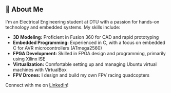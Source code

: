 ## 👋 About Me

I'm an Electrical Engineering student at DTU with a passion for hands-on technology and embedded systems. My skills include:

- **3D Modeling:** Proficient in Fusion 360 for CAD and rapid prototyping  
- **Embedded Programming:** Experienced in C, with a focus on embedded C for AVR microcontrollers (ATmega2560)  
- **FPGA Development:** Skilled in FPGA design and programming, primarily using Xilinx ISE  
- **Virtualization:** Comfortable setting up and managing Ubuntu virtual machines with VirtualBox  
- **FPV Drones:** I design and build my own FPV racing quadcopters  

Connect with me on [LinkedIn](https://www.linkedin.com/in/mads-rudolph-65103a178/)!